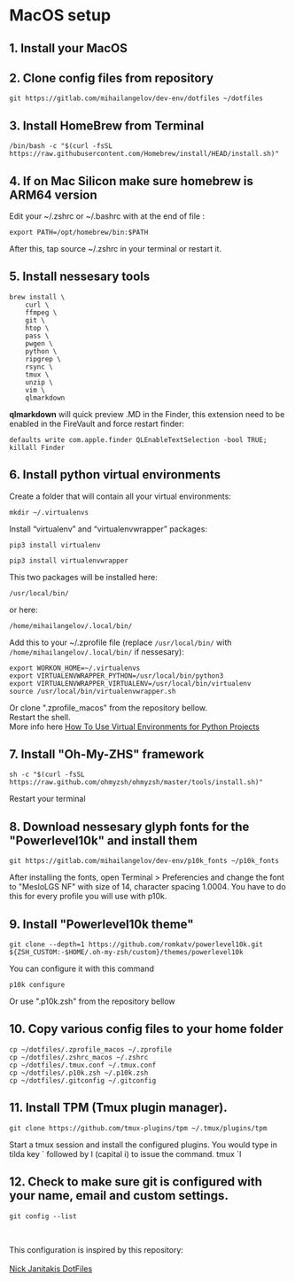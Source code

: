 # MacOS setup

## 1. Install your MacOS

## 2. Clone config files from repository

```
git https://gitlab.com/mihailangelov/dev-env/dotfiles ~/dotfiles
```


## 3. Install HomeBrew from Terminal

```
/bin/bash -c "$(curl -fsSL https://raw.githubusercontent.com/Homebrew/install/HEAD/install.sh)"
```

## 4. If on Mac Silicon make sure homebrew is ARM64 version

Edit your ~/.zshrc or ~/.bashrc with at the end of file :
```
export PATH=/opt/homebrew/bin:$PATH
```
After this, tap source ~/.zshrc in your terminal or restart it.

## 5. Install nessesary tools

```
brew install \
    curl \
    ffmpeg \
    git \
    htop \
    pass \
    pwgen \
    python \
    ripgrep \
    rsync \
    tmux \
    unzip \
    vim \
    qlmarkdown
```
**qlmarkdown** will quick preview .MD in the Finder, this extension need to be enabled in the FireVault and force restart finder:
```
defaults write com.apple.finder QLEnableTextSelection -bool TRUE; killall Finder
```

## 6. Install python virtual environments

Create a folder that will contain all your virtual environments:
```
mkdir ~/.virtualenvs
```

Install “virtualenv” and “virtualenvwrapper” packages:
```
pip3 install virtualenv

pip3 install virtualenvwrapper
```

This two packages will be installed here:

```
/usr/local/bin/
```

or here:

```
/home/mihailangelov/.local/bin/
```


Add this to your ~/.zprofile file (replace  `/usr/local/bin/` with `/home/mihailangelov/.local/bin/` if nessesary):
```
export WORKON_HOME=~/.virtualenvs
export VIRTUALENVWRAPPER_PYTHON=/usr/local/bin/python3
export VIRTUALENVWRAPPER_VIRTUALENV=/usr/local/bin/virtualenv
source /usr/local/bin/virtualenvwrapper.sh
```

Or clone ".zprofile_macos" from the repository bellow.
<br>
Restart the shell.
<br>
More info here [How To Use Virtual Environments for Python Projects](http://www.patricksoftwareblog.com/how-to-use-virtual-environments-for-python-projects/)


## 7. Install "Oh-My-ZHS" framework

```
sh -c "$(curl -fsSL https://raw.github.com/ohmyzsh/ohmyzsh/master/tools/install.sh)"
```
Restart your terminal

## 8. Download nessesary glyph fonts for the "Powerlevel10k" and install them
```
git https://gitlab.com/mihailangelov/dev-env/p10k_fonts ~/p10k_fonts
```
After installing the fonts, open Terminal > Preferencies and change the font to "MesloLGS NF" with size of 14, character spacing 1.0004. You have to do this for every profile you will use with p10k.

## 9. Install "Powerlevel10k theme"

```
git clone --depth=1 https://github.com/romkatv/powerlevel10k.git ${ZSH_CUSTOM:-$HOME/.oh-my-zsh/custom}/themes/powerlevel10k
```
You can configure it with this command
```
p10k configure
```
Or use ".p10k.zsh" from the repository bellow

## 10. Copy various config files to your home folder

```
cp ~/dotfiles/.zprofile_macos ~/.zprofile
cp ~/dotfiles/.zshrc_macos ~/.zshrc
cp ~/dotfiles/.tmux.conf ~/.tmux.conf
cp ~/dotfiles/.p10k.zsh ~/.p10k.zsh
cp ~/dotfiles/.gitconfig ~/.gitconfig
```

## 11. Install TPM (Tmux plugin manager).

```
git clone https://github.com/tmux-plugins/tpm ~/.tmux/plugins/tpm
```
Start a tmux session and install the configured plugins. You would type in
tilda key \` followed by I (capital i) to issue the command.
tmux
`I

## 12. Check to make sure git is configured with your name, email and custom settings.

```
git config --list
```
<br>  

This configuration is inspired by this repository:<br>  
[Nick Janitakis DotFiles](https://github.com/nickjj/dotfiles)